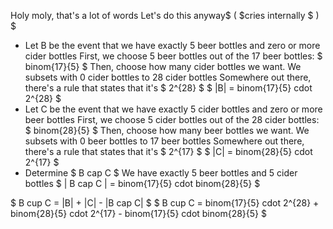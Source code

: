 Holy moly, that's a lot of words
Let's do this anyway$ ( $cries internally $ ) $

<ul>
	<li> Let B be the event that we have exactly 5 beer bottles and zero or more cider bottles 
	      First, we choose 5 beer bottles out of the 17 beer bottles: $ binom{17}{5} $ 
	      Then, choose how many cider bottles we want. We subsets with 0 cider bottles to 28 cider bottles 
	      Somewhere out there, there's a rule that states that it's $ 2^{28} $ 
	      $ |B| = binom{17}{5} cdot 2^{28} $
	<li> Let C be the event that we have exactly 5 cider bottles and zero or more beer bottles 
	      First, we choose 5 cider bottles out of the 28 cider bottles: $ binom{28}{5} $ 
	      Then, choose how many beer bottles we want. We subsets with 0 beer bottles to 17 beer bottles 
	      Somewhere out there, there's a rule that states that it's $ 2^{17} $ 
	      $ |C| = binom{28}{5} cdot 2^{17} $
	<li> Determine $ B cap C $ 
	      We have exactly 5 beer bottles and 5 cider bottles 
	      $ | B cap C | = binom{17}{5} cdot binom{28}{5} $
</ul>
$ B cup C = |B| + |C| - |B cap C| $ 
$ B cup C = binom{17}{5} cdot 2^{28} + binom{28}{5} cdot 2^{17} - binom{17}{5} cdot binom{28}{5} $
